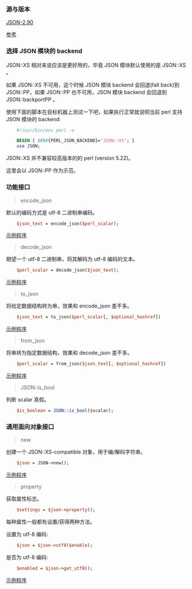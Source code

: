 
### 源与版本

[JSON-2.90](https://metacpan.org/release/JSON)

[参考](https://metacpan.org/pod/JSON)


### 选择 JSON 模块的 backend

JSON::XS 相对来说应该是更好用的，毕竟 JSON 模块默认使用的是 JSON::XS 。

如果 JSON::XS 不可用，这个时候 JSON 模块 backend 会回退(fall back)到 JSON::PP，如果 JSON::PP 也不可用，JSON 模块 backend 会回退到 JSON::backportPP 。

使用下面的脚本在目标机器上测试一下吧，如果执行正常就说明当前 perl 支持 JSON 模块的 backend:
```pl
    #!/usr/bin/env perl -w

    BEGIN { $ENV{PERL_JSON_BACKEND}='JSON::XS'; }
    use JSON;
```

JSON::XS 并不兼容较高版本的的 perl (version 5.22)。

这里会以 JSON::PP 作为示范。


### 功能接口

> encode_json

默认的编码方式是 utf-8 二进制串编码。
```pl
    $json_text = encode_json($perl_scalar);
```

[示例程序](json/encode.pl)

> decode_json

期望一个 utf-8 二进制串，将其解码为 utf-8 编码的文本。
```pl
    $perl_scalar = decode_json($json_text);
```

[示例程序](json/decode.pl)

> to_json

将给定数据结构转为串，效果和 encode_json 差不多。
```pl
    $json_text = to_json($perl_scalar[, $optional_hashref])
```

[示例程序](json/to_json.pl)

> from_json

将串转为指定数据结构，效果和 decode_json 差不多。
```pl
    $perl_scalar = from_json($json_text[, $optional_hashref])
```

[示例程序](json/from_json.pl)

> JSON::is_bool

判断 scalar 真假。
```pl
    $is_boolean = JSON::is_bool($scalar);
```


### 通用面向对象接口

> new

创建一个 JSON::XS-compatible 对象，用于编/解码字符串。

```pl
    $json = JSON->new();
```

[示例程序](json/object_new.pl)

> property

获取属性标志。
```pl
	$settings = $json->property();
```

每种属性一般都有设置/获得两种方法。

设置为 utf-8 编码:
```pl 
    $json = $json->utf8($enable);
```

是否为 utf-8 编码:
```pl
    $enabled = $json->get_utf8();
```

[示例程序](json/object_attribute.pl)


